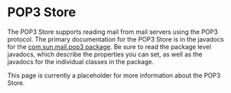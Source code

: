 POP3 Store
==========

The POP3 Store supports reading mail from mail servers using the POP3
protocol. The primary documentation for the POP3 Store is in the
javadocs for the
[com.sun.mail.pop3 package](docs/api/com/sun/mail/pop3/package-summary.html).
Be sure to read the package level javadocs, which describe the
properties you can set, as well as the javadocs for the individual
classes in the package.

This page is currently a placeholder for more information about the POP3 Store.
